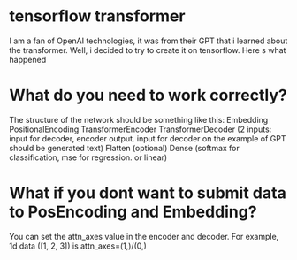 # tensorflow transformer
I am a fan of OpenAI technologies, it was from their GPT that i learned about the transformer. Well, i decided to try to create it on tensorflow. Here s what happened

# What do you need to work correctly?
The structure of the network should be something like this:
Embedding
PositionalEncoding
TransformerEncoder
TransformerDecoder (2 inputs: input for decoder, encoder output. input for decoder on the example of GPT should be generated text)
Flatten (optional)
Dense (softmax for classification, mse for regression. or linear)

# What if you dont want to submit data to PosEncoding and Embedding?
You can set the attn_axes value in the encoder and decoder. For example, 1d data ([1, 2, 3]) is attn_axes=(1,)/(0,)
